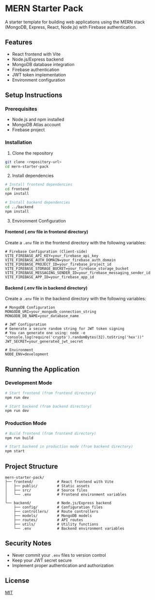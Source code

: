 # MERN Starter Pack

A starter template for building web applications using the MERN stack (MongoDB, Express, React, Node.js) with Firebase authentication.

## Features

- React frontend with Vite
- Node.js/Express backend
- MongoDB database integration
- Firebase authentication
- JWT token implementation
- Environment configuration

## Setup Instructions

### Prerequisites

- Node.js and npm installed
- MongoDB Atlas account
- Firebase project

### Installation

1. Clone the repository
```bash
git clone <repository-url>
cd mern-starter-pack
```

2. Install dependencies
```bash
# Install frontend dependencies
cd frontend
npm install

# Install backend dependencies
cd ../backend
npm install
```

3. Environment Configuration

#### Frontend (.env file in frontend directory)
Create a `.env` file in the frontend directory with the following variables:
```
# Firebase Configuration (Client-side)
VITE_FIREBASE_API_KEY=your_firebase_api_key
VITE_FIREBASE_AUTH_DOMAIN=your_firebase_auth_domain
VITE_FIREBASE_PROJECT_ID=your_firebase_project_id
VITE_FIREBASE_STORAGE_BUCKET=your_firebase_storage_bucket
VITE_FIREBASE_MESSAGING_SENDER_ID=your_firebase_messaging_sender_id
VITE_FIREBASE_APP_ID=your_firebase_app_id
```

#### Backend (.env file in backend directory)
Create a `.env` file in the backend directory with the following variables:
```
# MongoDB Configuration
MONGODB_URI=your_mongodb_connection_string
MONGODB_DB_NAME=your_database_name

# JWT Configuration
# Generate a secure random string for JWT token signing
# You can generate one using: node -e "console.log(require('crypto').randomBytes(32).toString('hex'))"
JWT_SECRET=your_generated_jwt_secret

# Environment
NODE_ENV=development
```

## Running the Application

### Development Mode

```bash
# Start frontend (from frontend directory)
npm run dev

# Start backend (from backend directory)
npm run dev
```

### Production Mode

```bash
# Build frontend (from frontend directory)
npm run build

# Start backend in production mode (from backend directory)
npm start
```

## Project Structure

```
mern-starter-pack/
├── frontend/           # React frontend with Vite
│   ├── public/         # Static assets
│   ├── src/            # Source files
│   └── .env            # Frontend environment variables
│
└── backend/            # Node.js/Express backend
    ├── config/         # Configuration files
    ├── controllers/    # Route controllers
    ├── models/         # MongoDB models
    ├── routes/         # API routes
    ├── utils/          # Utility functions
    └── .env            # Backend environment variables
```

## Security Notes

- Never commit your `.env` files to version control
- Keep your JWT secret secure
- Implement proper authentication and authorization

## License

[MIT](LICENSE)